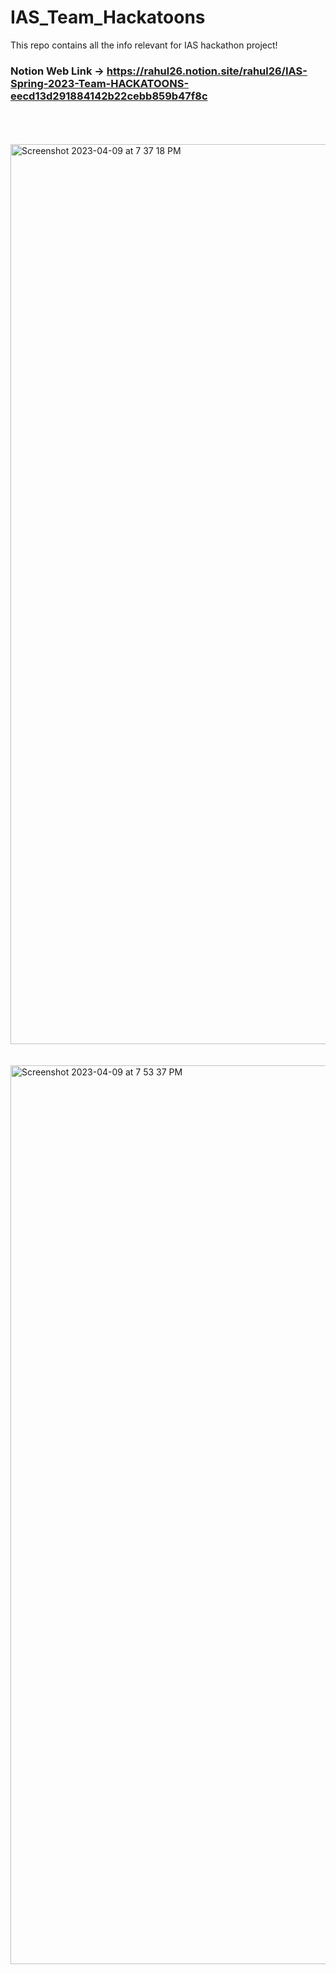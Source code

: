 # IAS_Team_Hackatoons
This repo contains all the info relevant for IAS hackathon project!



### Notion Web Link -> https://rahul26.notion.site/rahul26/IAS-Spring-2023-Team-HACKATOONS-eecd13d291884142b22cebb859b47f8c
<br>
<br>
<br>
<img width="1440" alt="Screenshot 2023-04-09 at 7 37 18 PM" src="https://user-images.githubusercontent.com/104157969/230778345-cc9eafe9-8134-4443-bc95-9a23d13375bb.png">


<br>
<br>
<br>

<img width="1438" alt="Screenshot 2023-04-09 at 7 53 37 PM" src="https://user-images.githubusercontent.com/104157969/230778330-fa369c6a-37d0-4bf5-a2e4-8450816f2558.png">
